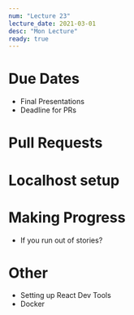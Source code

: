 ```yaml
---
num: "Lecture 23"
lecture_date: 2021-03-01
desc: "Mon Lecture"
ready: true
---
```


# Due Dates

* Final Presentations
* Deadline for PRs

# Pull Requests

# Localhost setup

# Making Progress

* If you run out of stories?


# Other

* Setting up React Dev Tools
* Docker

